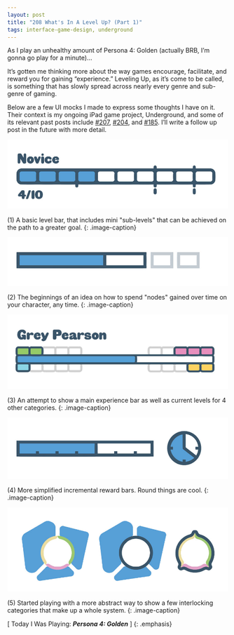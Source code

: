 ```yaml
---
layout: post
title: "208 What's In A Level Up? (Part 1)"
tags: interface-game-design, underground
---
```

As I play an unhealthy amount of Persona 4: Golden (actually BRB, I’m gonna go play for a minute)...

It’s gotten me thinking more about the way games encourage, facilitate, and reward you for gaining “experience.” Leveling Up, as it’s come to be called, is something that has slowly spread across nearly every genre and sub-genre of gaming.

Below are a few UI mocks I made to express some thoughts I have on it.  Their context is my ongoing iPad game project, Underground, and some of its relevant past posts include [#207](http://www.foster-douglas.com/games/207-sweeper-revisited/), [#204](http://www.foster-douglas.com/games/204-sweeper/), and [#185](http://www.foster-douglas.com/games/185-underground-shopping-ui/).  I’ll write a follow up post in the future with more detail.

![SweeperRevisted](/img/games/208_Whats_In_A_Level_Up_1.jpg "SweeperRevisted")

(1) A basic level bar, that includes mini "sub-levels" that can be achieved on the path to a greater goal.
{: .image-caption}

![SweeperRevisted](/img/games/208_Whats_In_A_Level_Up_2.jpg "SweeperRevisted")

(2) The beginnings of an idea on how to spend "nodes" gained over time on your character, any time.
{: .image-caption}

![SweeperRevisted](/img/games/208_Whats_In_A_Level_Up_3.jpg "SweeperRevisted")

(3) An attempt to show a main experience bar as well as current levels for 4 other categories.
{: .image-caption}

![SweeperRevisted](/img/games/208_Whats_In_A_Level_Up_4.jpg "SweeperRevisted")

(4) More simplified incremental reward bars. Round things are cool.
{: .image-caption}

![SweeperRevisted](/img/games/208_Whats_In_A_Level_Up_5.jpg "SweeperRevisted")

(5) Started playing with a more abstract way to show a few interlocking categories that make up a whole system.
{: .image-caption}

[ Today I Was Playing: ***Persona 4: Golden*** ]
{: .emphasis}

